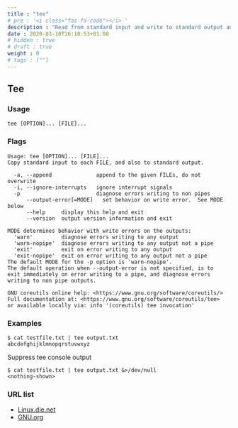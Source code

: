 ```yaml
---
title : "tee"
# pre : '<i class="fas fa-code"></i> '
description : "Read from standard input and write to standard output and files."
date : 2020-03-10T16:18:53+01:00
# hidden : true
# draft : true
weight : 0
# tags : [""]
---
```


## Tee

### Usage

```plain
tee [OPTION]... [FILE]...
```

### Flags

```plain
Usage: tee [OPTION]... [FILE]...
Copy standard input to each FILE, and also to standard output.

  -a, --append              append to the given FILEs, do not overwrite
  -i, --ignore-interrupts   ignore interrupt signals
  -p                        diagnose errors writing to non pipes
      --output-error[=MODE]   set behavior on write error.  See MODE below
      --help     display this help and exit
      --version  output version information and exit

MODE determines behavior with write errors on the outputs:
  'warn'         diagnose errors writing to any output
  'warn-nopipe'  diagnose errors writing to any output not a pipe
  'exit'         exit on error writing to any output
  'exit-nopipe'  exit on error writing to any output not a pipe
The default MODE for the -p option is 'warn-nopipe'.
The default operation when --output-error is not specified, is to
exit immediately on error writing to a pipe, and diagnose errors
writing to non pipe outputs.

GNU coreutils online help: <https://www.gnu.org/software/coreutils/>
Full documentation at: <https://www.gnu.org/software/coreutils/tee>
or available locally via: info '(coreutils) tee invocation'
```

### Examples

```plain
$ cat testfile.txt | tee output.txt
abcdefghijklmnopqrstuvwxyz
```

Suppress tee console output

```plain
$ cat testfile.txt | tee output.txt &>/dev/null
<nothing-shown>
```


### URL list

* [Linux.die.net](https://linux.die.net/man/1/tee)
* [GNU.org](https://www.gnu.org/software/coreutils/tee)
